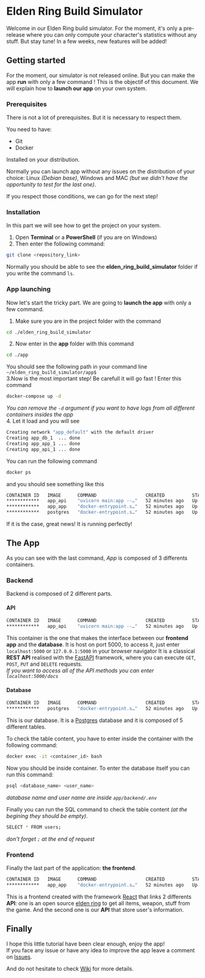 # Elden Ring Build Simulator

Welcome in our Elden Ring build simulator. For the moment, it's only a pre-release where you can only compute your character's statistics without any stuff. But stay tune! In a few weeks, new features will be added! 

## Getting started

For the moment, our simulator is not released online. But you can make the app **run** with only a few command ! 
This is the objectif of this document. We will explain how to **launch our app** on your own system.  

### Prerequisites  

There is not a lot of prerequisites. But it is necessary to respect them.  

You need to have:  
- Git 
- Docker  

Installed on your distribution.  

Normally you can launch app without any issues on the distribution of your choice: Linux *(Debian base)*, Windows and MAC *(but we didn't have the opportunity to test for the last one)*.  

If you respect those conditions, we can go for the next step!  

### Installation  

In this part we will see how to get the project on your system.  

1. Open **Terminal** or a **PowerShell** (if you are on Windows)
2. Then enter the following command:  
```bash
git clone <repository_link>
```  
Normally you should be able to see the **elden_ring_build_simulator** folder if you write the command `ls`.  

### App launching

Now let's start the tricky part. We are going to **launch the app** with only a few command.   

1. Make sure you are in the project folder with the command  
```bash
cd ./elden_ring_build_simulator
``` 
2. Now enter in the **app** folder with this command  
```bash
cd ./app
```
You should see the following path in your command line `~/elden_ring_build_simulator/app$`  
3.Now is the most important step! Be carefull it will go fast ! Enter this command  
```bash
docker-compose up -d
```  
*You can remove the `-d` argument if you want to have logs from all different containers insides the app*  
4. Let it load and you will see
```bash
Creating network "app_default" with the default driver
Creating app_db_1  ... done
Creating app_app_1 ... done
Creating app_api_1 ... done
```
You can run the following command  
```bash
docker ps
``` 
and you should see something like this  
```bash
CONTAINER ID   IMAGE      COMMAND                  CREATED          STATUS          PORTS                                               NAMES
************   app_api    "uvicorn main:app --…"   52 minutes ago   Up 52 minutes   80/tcp, 0.0.0.0:5000->5000/tcp, :::5000->5000/tcp   app_api_1
************   app_app    "docker-entrypoint.s…"   52 minutes ago   Up 52 minutes   0.0.0.0:8000->3000/tcp, :::8000->3000/tcp           app_app_1
************   postgres   "docker-entrypoint.s…"   52 minutes ago   Up 52 minutes   0.0.0.0:5432->5432/tcp, :::5432->5432/tcp           app_db_1
```
If it is the case, great news! It is running perfectly!  

## The App 

As you can see with the last command, *App* is composed of 3 differents containers. 

### Backend
Backend is composed of 2 different parts.

#### API 

```bash
CONTAINER ID   IMAGE      COMMAND                  CREATED          STATUS          PORTS                                               NAMES
************   app_api    "uvicorn main:app --…"   52 minutes ago   Up 52 minutes   80/tcp, 0.0.0.0:5000->5000/tcp, :::5000->5000/tcp   app_api_1
```
This container is the one that makes the interface between our **frontend app** and the **database**. It is host on port 5000, to access it, just enter `localhost:5000` or `127.0.0.1:5000` in your browser navigator
It is a classical **REST API** realised with the [FastAPI](https://fastapi.tiangolo.com/) framework, where you can execute `GET`, `POST`, `PUT` and `DELETE` requests.  
*If you want to access all of the API methods you can enter `localhost:5000/docs`*

#### Database  
```bash
CONTAINER ID   IMAGE      COMMAND                  CREATED          STATUS          PORTS                                               NAMES
************   postgres   "docker-entrypoint.s…"   52 minutes ago   Up 52 minutes   0.0.0.0:5432->5432/tcp, :::5432->5432/tcp           app_db_1
```
This is our database. It is a [Postgres](https://www.postgresql.org/) database and it is composed of 5 different tables. 

To check the table content, you have to enter inside the container with the following command: 
```bash
docker exec -it <container_id> bash
```
Now you should be inside container. To enter the database itself you can run this command: 
```bash
psql <database_name> <user_name>
```
*database name and user name are inside `app/backend/.env`*

Finally you can run the SQL command to check the table content *(at the begining they should be empty)*.
```bash
SELECT * FROM users;
```
*don't forget `;` at the end of request*

### Frontend 

Finally the last part of the application: **the frontend**.  

```bash
CONTAINER ID   IMAGE      COMMAND                  CREATED          STATUS          PORTS                                               NAMES
************   app_app    "docker-entrypoint.s…"   52 minutes ago   Up 52 minutes   0.0.0.0:8000->3000/tcp, :::8000->3000/tcp           app_app_1
```

This is a frontend created with the framework [React](https://fr.reactjs.org/) that links 2 differents **API**: one is an open source [elden ring](https://eldenring.fanapis.com/) to get all items, weapon, stuff from the game. And the second one is our **API** that store user's information.

## Finally

I hope this little tutorial have been clear enough, enjoy the app!  
If you face any issue or have any idea to improve the app leave a comment on [Issues](https://gitlab.com/RomainD_/elden_ring_build_simulator/-/issues). 

And do not hesitate to check [Wiki](https://gitlab.com/RomainD_/elden_ring_build_simulator/-/wikis/home) for more details. 




